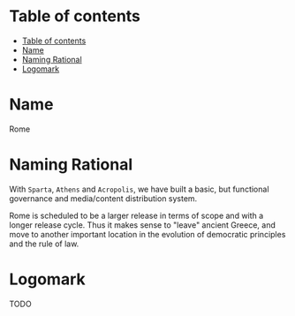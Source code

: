 # Table of contents

<!-- TOC START min:1 max:3 link:true asterisk:false update:true -->
- [Table of contents](#table-of-contents)
- [Name](#name)
- [Naming Rational](#naming-rational)
- [Logomark](#logomark)
<!-- TOC END -->

# Name
Rome

# Naming Rational
With `Sparta`, `Athens` and `Acropolis`, we have built a basic, but functional governance and media/content distribution system.

Rome is scheduled to be a larger release in terms of scope and with a longer release cycle. Thus it makes sense to "leave" ancient Greece, and move to another important location in the evolution of democratic principles and the rule of law.

# Logomark
TODO
